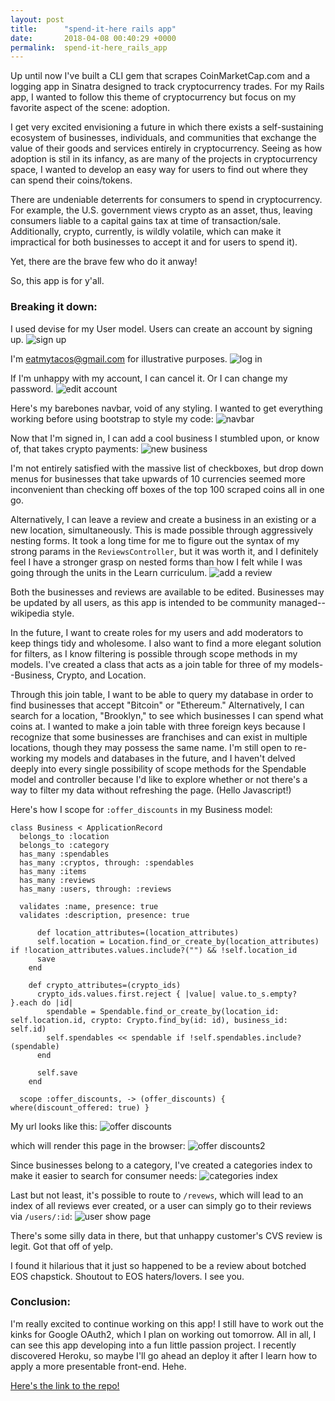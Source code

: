 ```yaml
---
layout: post
title:      "spend-it-here rails app"
date:       2018-04-08 00:40:29 +0000
permalink:  spend-it-here_rails_app
---
```



Up until now I've built a CLI gem that scrapes CoinMarketCap.com and a logging app in Sinatra designed to track cryptocurrency trades. For my Rails app, I wanted to follow this theme of cryptocurrency but focus on my favorite aspect of the scene: adoption.

I get very excited envisioning a future in which there exists a self-sustaining ecosystem of businesses, individuals, and communities that exchange the value of their goods and services entirely in cryptocurrency. Seeing as how adoption is stil in its infancy, as are many of the projects in cryptocurrency space, I wanted to develop an easy way for users to find out where they can spend their coins/tokens.

There  are undeniable deterrents for consumers to spend in cryptocurrency. For example, the U.S. government views crypto as an asset, thus, leaving consumers liable to a capital gains tax at time of transaction/sale. Additionally, crypto, currently, is wildly volatile, which can make it impractical for both businesses to accept it and for users to spend it).

Yet, there are the brave few who do it anway!

So, this app is for y'all.

### Breaking it down:

I used devise for my User model. Users can create an account by signing up.
![sign up](https://i.imgur.com/0UjUNxK.png)

I'm eatmytacos@gmail.com for illustrative purposes.
![log in](https://i.imgur.com/I7TTvYV.png)

If I'm unhappy with my account, I can cancel it. Or I can change my password.
![edit account](https://i.imgur.com/23JNHaA.png)

Here's my barebones navbar, void of any styling. I wanted to get everything working before using bootstrap to style my code:
![navbar](https://i.imgur.com/0jB6HDF.png)

Now that I'm signed in, I can add a cool business I stumbled upon, or know of, that takes crypto payments:
![new business](https://i.imgur.com/mC5Jl17.png)

I'm not entirely satisfied with the massive list of checkboxes, but drop down menus for businesses that take upwards of 10 currencies seemed more inconvenient than checking off boxes of the top 100 scraped coins all in one go.

Alternatively, I can leave a review and create a business in an existing or a new location, simultaneously. This is made possible through aggressively nesting forms. It took a long time for me to figure out the syntax of my strong params in the `ReviewsController`, but it was worth it, and I definitely feel I have a stronger grasp on nested forms than how I felt while I was going through the units in the Learn curriculum.
![add a review](https://i.imgur.com/EDoV7tN.png)

Both the businesses and reviews are available to be edited. Businesses may be updated by all users, as this app is intended to be community managed--wikipedia style.

In the future, I want to create roles for my users and add moderators to keep things tidy and wholesome. I also want to find a more elegant solution for filters, as I know filtering is possible through scope methods in my models. I've created a class that acts as a join table for three of my models--Business, Crypto, and Location.

Through this join table, I want to be able to query my database in order to find businesses that accept "Bitcoin" or "Ethereum." Alternatively, I can search for a location, "Brooklyn," to see which businesses I can spend what coins at. I wanted to make a join table with three foreign keys because I recognize that some businesses are franchises and can exist in multiple locations, though they may possess the same name. I'm still open to re-working my models and databases in the future, and I haven't delved deeply into every single possibility of scope methods for the Spendable model and controller because I'd like to explore whether or not there's a way to filter my data without refreshing the page. (Hello Javascript!)

Here's how I scope for `:offer_discounts` in my Business model:

```
class Business < ApplicationRecord
  belongs_to :location
  belongs_to :category
  has_many :spendables
  has_many :cryptos, through: :spendables
  has_many :items
  has_many :reviews
  has_many :users, through: :reviews

  validates :name, presence: true
  validates :description, presence: true
	
	  def location_attributes=(location_attributes)
      self.location = Location.find_or_create_by(location_attributes) if !location_attributes.values.include?("") && !self.location_id
      save
    end

    def crypto_attributes=(crypto_ids)
      crypto_ids.values.first.reject { |value| value.to_s.empty? }.each do |id|
        spendable = Spendable.find_or_create_by(location_id: self.location.id, crypto: Crypto.find_by(id: id), business_id: self.id)
        self.spendables << spendable if !self.spendables.include?(spendable)
      end
			
      self.save
    end

  scope :offer_discounts, -> (offer_discounts) { where(discount_offered: true) }

```

My url looks like this: ![offer discounts](https://i.imgur.com/w4aAhRH.png)

which will render this page in the browser:
![offer discounts2](https://i.imgur.com/eamhfv8.png)

Since businesses belong to a category, I've created a categories index to make it easier to search for consumer needs:
![categories index](https://i.imgur.com/t9BK6hx.png)

Last but not least, it's possible to route to `/revews`, which will lead to an index of all reviews ever created, or a user can simply go to their reviews via `/users/:id`:
![user show page](https://i.imgur.com/vsXmXIj.png)

There's some silly data in there, but that unhappy customer's CVS review is legit. Got that off of yelp.

I found it hilarious that it just so happened to be a review about botched EOS chapstick. Shoutout to EOS haters/lovers. I see you.

### Conclusion:

I'm really excited to continue working on this app! I still have to work out the kinks for Google OAuth2, which I plan on working out tomorrow. All in all, I can see this app developing into a fun little passion project. I recently discovered Heroku, so maybe I'll go ahead an deploy it after I learn how to apply a more presentable front-end. Hehe.

[Here's the link to the repo!](https://github.com/rh24/spend-it-here-rails-app)

